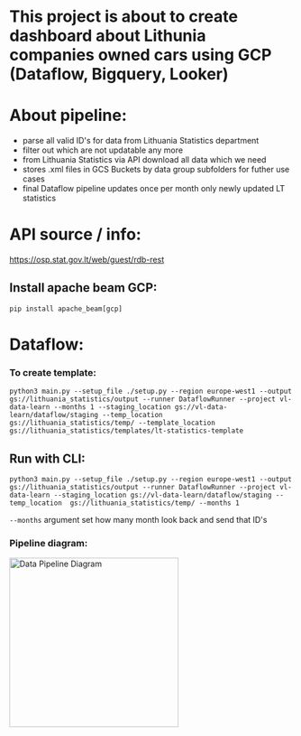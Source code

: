 # This project is about to create dashboard about Lithunia companies owned cars using GCP (Dataflow, Bigquery, Looker)

# About pipeline:
- parse all valid ID's for data from Lithuania Statistics department
- filter out which are not updatable any more
- from Lithuania Statistics via API download all data which we need
- stores .xml files in GCS Buckets by data group subfolders for futher use cases
- final Dataflow pipeline updates once per month only newly updated LT statistics

# API source / info:
https://osp.stat.gov.lt/web/guest/rdb-rest

## Install apache beam GCP:
`pip install apache_beam[gcp]`

# Dataflow:
### To create template:
`python3 main.py --setup_file ./setup.py --region europe-west1 --output gs://lithuania_statistics/output --runner DataflowRunner --project vl-data-learn --months 1 --staging_location gs://vl-data-learn/dataflow/staging --temp_location  gs://lithuania_statistics/temp/ --template_location gs://lithuania_statistics/templates/lt-statistics-template`

## Run with CLI:
`python3 main.py --setup_file ./setup.py --region europe-west1 --output gs://lithuania_statistics/output --runner DataflowRunner --project vl-data-learn --staging_location gs://vl-data-learn/dataflow/staging --temp_location  gs://lithuania_statistics/temp/ --months 1`

`--months` argument set how many month look back and send that ID's

### Pipeline diagram:
<img src="./dataflow_pipeline/diagram/lt_statistics_pipeline.jpeg" alt="Data Pipeline Diagram" width="300">